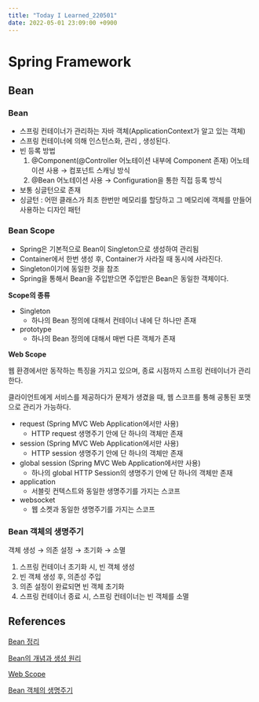 ```yaml
---
title: "Today I Learned_220501"
date: 2022-05-01 23:09:00 +0900
---
```


# Spring Framework

## Bean
### Bean

- 스프링 컨테이너가 관리하는 자바 객체(ApplicationContext가 알고 있는 객체)
- 스프링 컨테이너에 의해 인스턴스화, 관리 , 생성된다.
- 빈 등록 방법
    1. @Component(@Controller 어노테이션 내부에 Component 존재) 어노테이션 사용
    → 컴포넌트 스캐닝 방식
    2. @Bean 어노테이션 사용
    → Configuration을 통한 직접 등록 방식
- 보통 싱글턴으로 존재
- 싱글턴 : 어떤 클래스가 최초 한번만 메모리를 할당하고 그 메모리에 객체를 만들어 사용하는 디자인 패턴

### Bean Scope

- Spring은 기본적으로 Bean이 Singleton으로 생성하여 관리됨
- Container에서 한번 생성 후, Container가 사라질 때 동시에 사라진다.
- Singleton이기에 동일한 것을 참조
- Spring을 통해서 Bean을 주입받으면 주입받은 Bean은 동일한 객체이다.

**Scope의 종류**

- Singleton
    - 하나의 Bean 정의에 대해서 컨테이너 내에 단 하나만 존재
- prototype
    - 하나의 Bean 정의에 대해서 매번 다른 객체가 존재

**Web Scope**

웹 환경에서만 동작하는 특징을 가지고 있으며, 종료 시점까지 스프링 컨테이너가 관리한다.

클라이언트에게 서비스를 제공하다가 문제가 생겼을 때, 웹 스코프를 통해 공통된 포맷으로 관리가 가능하다.

- request (Spring MVC Web Application에서만 사용)
    - HTTP request 생명주기 안에 단 하나의 객체만 존재
- session (Spring MVC Web Application에서만 사용)
    - HTTP session 생명주기 안에 단 하나의 객체만 존재
- global session (Spring MVC Web Application에서만 사용)
    - 하나의 global HTTP Session의 생명주기 안에 단 하나의 객체만 존재
- application
    - 서블릿 컨텍스트와 동일한 생명주기를 가지는 스코프
- websocket
    - 웹 소켓과 동일한 생명주기를 가지는 스코프

### Bean 객체의 생명주기

객체 생성 → 의존 설정 → 초기화 → 소멸

1. 스프링 컨테이너 초기화 시, 빈 객체 생성
2. 빈 객체 생성 후, 의존성 주입
3. 의존 설정이 완료되면 빈 객체 초기화
4. 스프링 컨테이너 종료 시, 스프링 컨테이너는 빈 객체를 소멸

## References
[Bean 정리](https://velog.io/@gillog/Spring-Bean-%EC%A0%95%EB%A6%AC)

[Bean의 개념과 생성 원리](https://atoz-develop.tistory.com/entry/Spring-%EC%8A%A4%ED%94%84%EB%A7%81-%EB%B9%88Bean%EC%9D%98-%EA%B0%9C%EB%85%90%EA%B3%BC-%EC%83%9D%EC%84%B1-%EC%9B%90%EB%A6%AC)

[Web Scope](https://maenco.tistory.com/entry/Spring-Web-Scope%EC%9B%B9-%EC%8A%A4%EC%BD%94%ED%94%84)

[Bean 객체의 생명주기](https://dongmin1994.tistory.com/15)